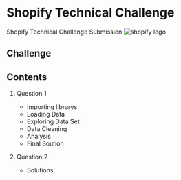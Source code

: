 # Shopify Technical Challenge
Shopify Technical Challenge Submission
![shopify logo](https://user-images.githubusercontent.com/63667951/133673834-379f2e65-4479-4a2e-875c-5d2c7b01f380.png)

## Challenge

## Contents
1. Question 1
    - Importing librarys
    - Loading Data
    - Exploring Data Set
    - Data Cleaning
    - Analysis
    - Final Soution

2. Question 2
    - Solutions
